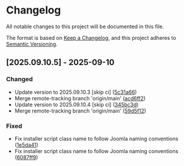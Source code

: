 # Changelog

All notable changes to this project will be documented in this file.

The format is based on [Keep a Changelog](https://keepachangelog.com/en/1.0.0/),
and this project adheres to [Semantic Versioning](https://semver.org/spec/v2.0.0.html).

## [2025.09.10.5] - 2025-09-10

### Changed

* Update version to 2025.09.10.3 [skip ci] ([5c31a66](https://github.com/N6REJ/bears_aichatbot/commit/5c31a66))
* Merge remote-tracking branch 'origin/main' ([acd6ff2](https://github.com/N6REJ/bears_aichatbot/commit/acd6ff2))
* Update version to 2025.09.10.4 [skip ci] ([345bc3d](https://github.com/N6REJ/bears_aichatbot/commit/345bc3d))
* Merge remote-tracking branch 'origin/main' ([59d5f12](https://github.com/N6REJ/bears_aichatbot/commit/59d5f12))

### Fixed

* Fix installer script class name to follow Joomla naming conventions ([1e5da41](https://github.com/N6REJ/bears_aichatbot/commit/1e5da41))
* Fix installer script class name to follow Joomla naming conventions ([6087ff9](https://github.com/N6REJ/bears_aichatbot/commit/6087ff9))

